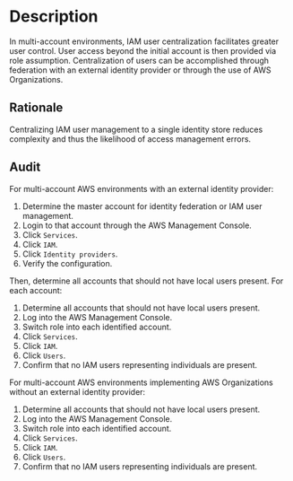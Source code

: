 # Description

In multi-account environments, IAM user centralization facilitates greater user control. User access beyond the initial account is then provided via role assumption. Centralization of users can be accomplished through federation with an external identity provider or through the use of AWS Organizations.

## Rationale

Centralizing IAM user management to a single identity store reduces complexity and thus the likelihood of access management errors.

## Audit

For multi-account AWS environments with an external identity provider:

1. Determine the master account for identity federation or IAM user management.
2. Login to that account through the AWS Management Console.
3. Click `Services`.
4. Click `IAM`.
5. Click `Identity providers`.
6. Verify the configuration.

Then, determine all accounts that should not have local users present. For each account:

1. Determine all accounts that should not have local users present.
2. Log into the AWS Management Console.
3. Switch role into each identified account.
4. Click `Services`.
5. Click `IAM`.
6. Click `Users`.
7. Confirm that no IAM users representing individuals are present.

For multi-account AWS environments implementing AWS Organizations without an external identity provider:

1. Determine all accounts that should not have local users present.
2. Log into the AWS Management Console.
3. Switch role into each identified account.
4. Click `Services`.
5. Click `IAM`.
6. Click `Users`.
7. Confirm that no IAM users representing individuals are present.
